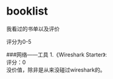 # booklist
我看过的书单以及评价

评分为0-5



###网络——工具
 1.《Wireshark Starter》:  
评分：0  
没价值，除非是从来没碰过wireshark的。



